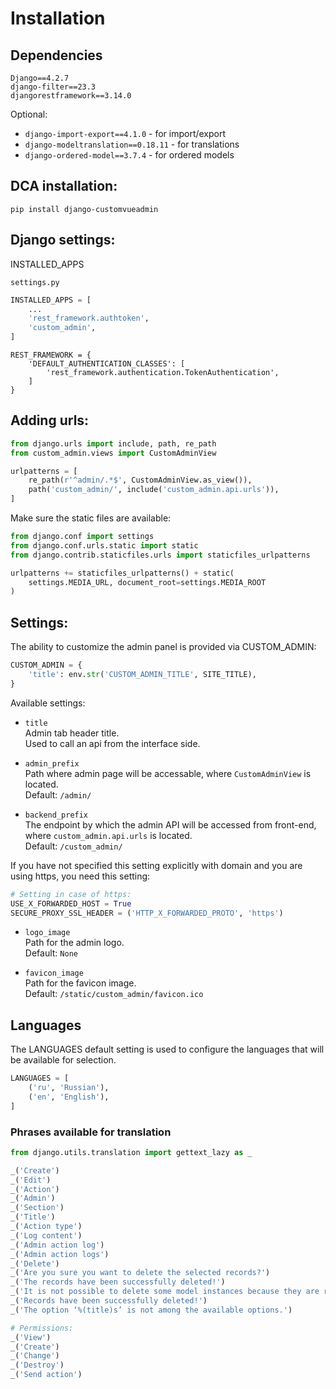 # Installation

## Dependencies

```
Django==4.2.7
django-filter==23.3
djangorestframework==3.14.0
```

Optional:

- `django-import-export==4.1.0` - for import/export
- `django-modeltranslation==0.18.11` - for translations
- `django-ordered-model==3.7.4` - for ordered models


## DCA installation:
```
pip install django-customvueadmin
```

## Django settings:

INSTALLED_APPS

`settings.py`
```python
INSTALLED_APPS = [
    ...
    'rest_framework.authtoken',
    'custom_admin',
]
```

```
REST_FRAMEWORK = {
    'DEFAULT_AUTHENTICATION_CLASSES': [
        'rest_framework.authentication.TokenAuthentication',
    ]
}
```

## Adding urls:

```python
from django.urls import include, path, re_path
from custom_admin.views import CustomAdminView

urlpatterns = [
    re_path(r'^admin/.*$', CustomAdminView.as_view()),
    path('custom_admin/', include('custom_admin.api.urls')),
]
```

Make sure the static files are available:
```python
from django.conf import settings
from django.conf.urls.static import static
from django.contrib.staticfiles.urls import staticfiles_urlpatterns

urlpatterns += staticfiles_urlpatterns() + static(
    settings.MEDIA_URL, document_root=settings.MEDIA_ROOT
)
```

## Settings:

The ability to customize the admin panel is provided via CUSTOM_ADMIN:
```python
CUSTOM_ADMIN = {
    'title': env.str('CUSTOM_ADMIN_TITLE', SITE_TITLE),
}
```

Available settings:

- `title`\
Admin tab header title.\
Used to call an api from the interface side.

- `admin_prefix`\
Path where admin page will be accessable, where `CustomAdminView` is located.\
Default: `/admin/`

- `backend_prefix`\
The endpoint by which the admin API will be accessed from front-end, where `custom_admin.api.urls` is located.\
Default: `/custom_admin/`

If you have not specified this setting explicitly with domain and you are using https, you need this setting:
```python
# Setting in case of https:
USE_X_FORWARDED_HOST = True
SECURE_PROXY_SSL_HEADER = ('HTTP_X_FORWARDED_PROTO', 'https')
```

- `logo_image`\
Path for the admin logo.\
Default: `None`

- `favicon_image`\
Path for the favicon image.\
Default: `/static/custom_admin/favicon.ico`

## Languages

The LANGUAGES default setting is used to configure the languages that will be available for selection.

```python
LANGUAGES = [
    ('ru', 'Russian'),
    ('en', 'English'),
]
```

### Phrases available for translation

```python
from django.utils.translation import gettext_lazy as _

_('Create')
_('Edit')
_('Action')
_('Admin')
_('Section')
_('Title')
_('Action type')
_('Log content')
_('Admin action log')
_('Admin action logs')
_('Delete')
_('Are you sure you want to delete the selected records?')
_('The records have been successfully deleted!')
_('It is not possible to delete some model instances because they are referenced via protected foreign keys: %(objects)s')
_('Records have been successfully deleted!')
_('The option ‘%(title)s’ is not among the available options.')

# Permissions:
_('View')
_('Create')
_('Change')
_('Destroy')
_('Send action')
```
